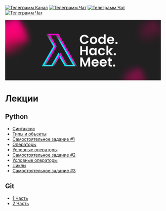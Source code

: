 [![Телеграмм Канал](https://img.shields.io/badge/Join-Telegram%20Channel-0088cc)](https://t.me/lambdamai)
[![Телеграмм Чат](https://img.shields.io/badge/Join-Telegram%20Chat-0088cc)](https://t.me/joinchat/01_ttlSQj3hjZTg6)
[![Телеграмм Чат](https://img.shields.io/badge/Subscribe-YouTube-FF0000)](https://www.youtube.com/channel/UC8fGhHpoUm-1ZWITOM98N9A)
[![Телеграмм Чат](https://img.shields.io/badge/Follow-Twitch-6441a5)](https://www.twitch.tv/lambdamai)

![Телеграмм Чат](./img/cover.jpg)

# Лекции

## Python

- [Синтаксис](python/syntax.ipynb)
- [Типы и объекты](python/type_and_objects.ipynb)
- [Самостоятельное задание #1](python/1_task.ipynb)
- [Операторы](python/operators.ipynb)
- [Условные операторы](python/сonditional_operators.ipynb)
- [Самостоятельное задание #2](python/2_task.ipynb)
- [Условные операторы](python/сonditional_operators.ipynb)
- [Циклы](python/loop.ipynb)
- [Самостоятельное задание #3](python/3_task.ipynb)

## Git

- [1 Часть](git/lecture_1/README.md)
- [2 Часть](git/lecture_2/README.md)




